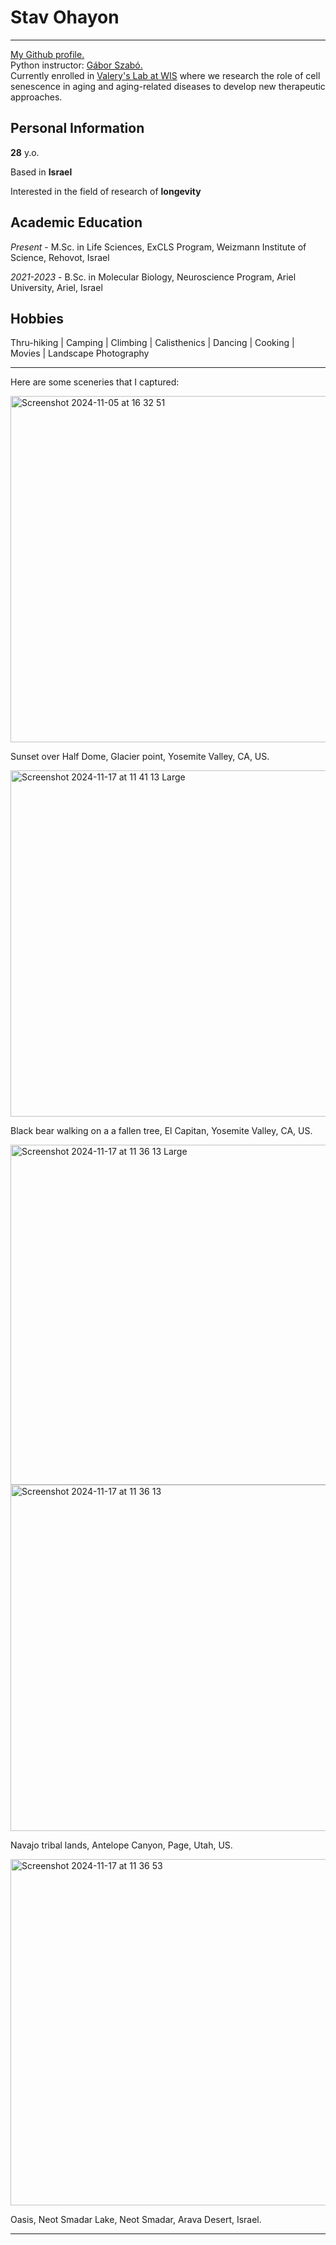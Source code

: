 # Stav Ohayon
---
<a href="https://github.com/Stavoh/">My Github profile.</a><br>
Python instructor: <a href="https://szabgab.com/">Gábor Szabó.</a><br>
Currently enrolled in <a href="https://www.weizmann.ac.il/mcb/valery/">Valery's Lab at WIS</a> where we research the role of cell senescence in aging and aging-related diseases to develop new therapeutic approaches.
## Personal Information

**28** y.o.

Based in **Israel**

Interested in the field of research of **longevity**


## Academic Education

_Present_ - M.Sc. in Life Sciences, ExCLS Program, Weizmann Institute of Science, Rehovot, Israel

_2021-2023_ - B.Sc. in Molecular Biology, Neuroscience Program, Ariel University, Ariel, Israel

## Hobbies

Thru-hiking | Camping | Climbing | Calisthenics | Dancing | Cooking | Movies | Landscape Photography

---

Here are some sceneries that I captured:

<img width="554" alt="Screenshot 2024-11-05 at 16 32 51" src="https://github.com/user-attachments/assets/604f6792-7f3a-4ba0-b877-12410d4c9fcc">

Sunset over Half Dome, Glacier point, Yosemite Valley, CA, US.

<img width="554" alt="Screenshot 2024-11-17 at 11 41 13 Large" src="https://github.com/user-attachments/assets/87216dd4-cafe-498d-80e6-ae42afd1092c">

Black bear walking on a a fallen tree, El Capitan, Yosemite Valley, CA, US.

<img width="544" alt="Screenshot 2024-11-17 at 11 36 13 Large" src="https://github.com/user-attachments/assets/03250002-569b-4a51-969e-366f8d427911">

<img width="554" alt="Screenshot 2024-11-17 at 11 36 13" src="https://github.com/user-attachments/assets/d89a060f-fc7f-4913-b597-e105366b0473">

Navajo tribal lands, Antelope Canyon, Page, Utah, US.

<img width="554" alt="Screenshot 2024-11-17 at 11 36 53" src="https://github.com/user-attachments/assets/ddb11255-ab9a-43ce-9065-e4de6487135c">

Oasis, Neot Smadar Lake, Neot Smadar, Arava Desert, Israel.

---
